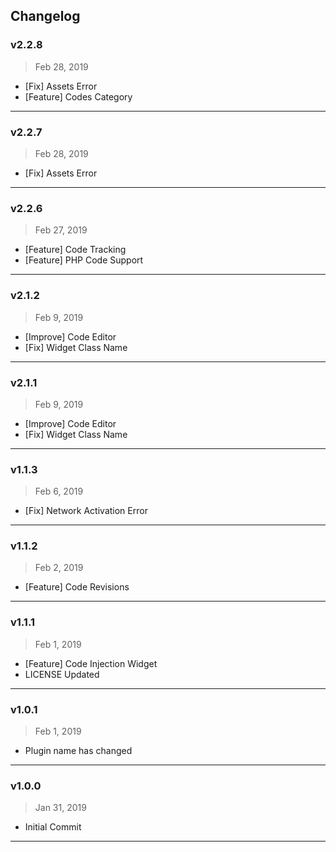 
## Changelog
### **v2.2.8**
> Feb 28, 2019 
- [Fix] Assets Error
- [Feature] Codes Category
---
### **v2.2.7**
> Feb 28, 2019 
- [Fix] Assets Error
---
### **v2.2.6**
> Feb 27, 2019 
- [Feature] Code Tracking
- [Feature] PHP Code Support
---
### **v2.1.2**
> Feb 9, 2019 
- [Improve] Code Editor
- [Fix] Widget Class Name
---
### **v2.1.1**
> Feb 9, 2019 
- [Improve] Code Editor
- [Fix] Widget Class Name
---
### **v1.1.3**
> Feb 6, 2019 
- [Fix] Network Activation Error
---
### **v1.1.2**
> Feb 2, 2019 
- [Feature] Code Revisions
---
### **v1.1.1**
> Feb 1, 2019 
- [Feature] Code Injection Widget
- LICENSE Updated
---
### **v1.0.1**
> Feb 1, 2019 
- Plugin name has changed
---
### **v1.0.0**
> Jan 31, 2019 
- Initial Commit
---